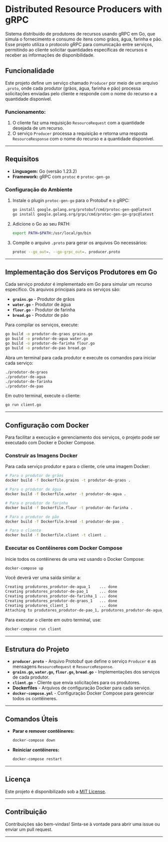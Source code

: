 
# Distributed Resource Producers with gRPC

Sistema distribuído de produtores de recursos usando gRPC em Go, que simula o fornecimento e consumo de itens como grãos, água, farinha e pão. Esse projeto utiliza o protocolo gRPC para comunicação entre serviços, permitindo ao cliente solicitar quantidades específicas de recursos e receber as informações de disponibilidade.

## Funcionalidade

Este projeto define um serviço chamado `Producer` por meio de um arquivo `.proto`, onde cada produtor (grãos, água, farinha e pão) processa solicitações enviadas pelo cliente e responde com o nome do recurso e a quantidade disponível.

### Funcionamento:

1. O cliente faz uma requisição `ResourceRequest` com a quantidade desejada de um recurso.
2. O serviço `Producer` processa a requisição e retorna uma resposta `ResourceResponse` com o nome do recurso e a quantidade disponível.

---

## Requisitos

- **Linguagem:** Go (versão 1.23.2)
- **Framework:** gRPC com `protoc` e `protoc-gen-go`

### Configuração do Ambiente

1. Instale o plugin `protoc-gen-go` para o Protobuf e o gRPC:

   ```bash
   go install google.golang.org/protobuf/cmd/protoc-gen-go@latest
   go install google.golang.org/grpc/cmd/protoc-gen-go-grpc@latest
   ```

2. Adicione o Go ao seu PATH:

   ```bash
   export PATH=$PATH:/usr/local/go/bin
   ```

3. Compile o arquivo `.proto` para gerar os arquivos Go necessários:

   ```bash
   protoc --go_out=. --go-grpc_out=. producer.proto
   ```

---

## Implementação dos Serviços Produtores em Go

Cada serviço produtor é implementado em Go para simular um recurso específico. Os arquivos principais para os serviços são:

- **`grains.go`** - Produtor de grãos
- **`water.go`** - Produtor de água
- **`flour.go`** - Produtor de farinha
- **`bread.go`** - Produtor de pão

Para compilar os serviços, execute:

```bash
go build -o produtor-de-graos grains.go
go build -o produtor-de-agua water.go
go build -o produtor-de-farinha flour.go
go build -o produtor-de-pao bread.go
```

Abra um terminal para cada produtor e execute os comandos para iniciar cada serviço:

```bash
./produtor-de-graos
./produtor-de-agua
./produtor-de-farinha
./produtor-de-pao
```

Em outro terminal, execute o cliente:

```bash
go run client.go
```

---

## Configuração com Docker

Para facilitar a execução e gerenciamento dos serviços, o projeto pode ser executado com Docker e Docker Compose.

### Construir as Imagens Docker

Para cada serviço produtor e para o cliente, crie uma imagem Docker:

```bash
# Para o produtor de grãos
docker build -f Dockerfile.grains -t produtor-de-graos .

# Para o produtor de água
docker build -f Dockerfile.water -t produtor-de-agua .

# Para o produtor de farinha
docker build -f Dockerfile.flour -t produtor-de-farinha .

# Para o produtor de pão
docker build -f Dockerfile.bread -t produtor-de-pao .

# Para o cliente
docker build -f Dockerfile.client -t client .
```

### Executar os Contêineres com Docker Compose

Inicie todos os contêineres de uma vez usando o Docker Compose:

```bash
docker-compose up
```

Você deverá ver uma saída similar a:

```bash
Creating produtores_produtor-de-agua_1    ... done
Creating produtores_produtor-de-pao_1     ... done
Creating produtores_produtor-de-farinha_1 ... done
Creating produtores_produtor-de-graos_1   ... done
Creating produtores_client_1              ... done
Attaching to produtores_produtor-de-pao_1, produtores_produtor-de-agua_1, produtores_produtor-de-graos_1, produtores_produtor-de-farinha_1, produtores_client_1
```

Para executar o cliente em outro terminal, use:

```bash
docker-compose run client
```

---

## Estrutura do Projeto

- **`producer.proto`** - Arquivo Protobuf que define o serviço `Producer` e as mensagens `ResourceRequest` e `ResourceResponse`.
- **`grains.go`, `water.go`, `flour.go`, `bread.go`** - Implementações dos serviços de cada produtor.
- **`client.go`** - Cliente que envia solicitações para os produtores.
- **Dockerfiles** - Arquivos de configuração Docker para cada serviço.
- **`docker-compose.yml`** - Configuração Docker Compose para gerenciar todos os contêineres.

---

## Comandos Úteis

- **Parar e remover contêineres:**

   ```bash
   docker-compose down
   ```

- **Reiniciar contêineres:**

   ```bash
   docker-compose restart
   ```

---

## Licença

Este projeto é disponibilizado sob a [MIT License](LICENSE).

---

## Contribuição

Contribuições são bem-vindas! Sinta-se à vontade para abrir uma issue ou enviar um pull request.

---
